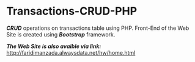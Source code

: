 # Transactions-CRUD-PHP

***CRUD*** operations on transactions table using PHP.
Front-End of the Web Site is created using ***Bootstrap*** framework.

***The Web Site is also avaible via link:***  
     http://faridimanzada.alwaysdata.net/hw/home.html
